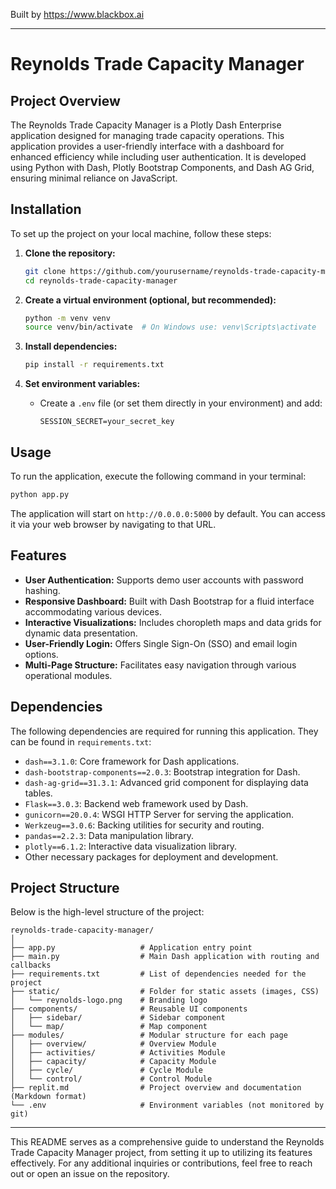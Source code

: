 
Built by https://www.blackbox.ai

---

# Reynolds Trade Capacity Manager

## Project Overview
The Reynolds Trade Capacity Manager is a Plotly Dash Enterprise application designed for managing trade capacity operations. This application provides a user-friendly interface with a dashboard for enhanced efficiency while including user authentication. It is developed using Python with Dash, Plotly Bootstrap Components, and Dash AG Grid, ensuring minimal reliance on JavaScript.

## Installation
To set up the project on your local machine, follow these steps:

1. **Clone the repository:**
   ```bash
   git clone https://github.com/yourusername/reynolds-trade-capacity-manager.git
   cd reynolds-trade-capacity-manager
   ```

2. **Create a virtual environment (optional, but recommended):**
   ```bash
   python -m venv venv
   source venv/bin/activate  # On Windows use: venv\Scripts\activate
   ```

3. **Install dependencies:**
   ```bash
   pip install -r requirements.txt
   ```

4. **Set environment variables:**
   - Create a `.env` file (or set them directly in your environment) and add:
     ```dotenv
     SESSION_SECRET=your_secret_key
     ```

## Usage
To run the application, execute the following command in your terminal:
```bash
python app.py
```
The application will start on `http://0.0.0.0:5000` by default. You can access it via your web browser by navigating to that URL.

## Features
- **User Authentication:** Supports demo user accounts with password hashing.
- **Responsive Dashboard:** Built with Dash Bootstrap for a fluid interface accommodating various devices.
- **Interactive Visualizations:** Includes choropleth maps and data grids for dynamic data presentation.
- **User-Friendly Login:** Offers Single Sign-On (SSO) and email login options.
- **Multi-Page Structure:** Facilitates easy navigation through various operational modules.

## Dependencies
The following dependencies are required for running this application. They can be found in `requirements.txt`:

- `dash==3.1.0`: Core framework for Dash applications.
- `dash-bootstrap-components==2.0.3`: Bootstrap integration for Dash.
- `dash-ag-grid==31.3.1`: Advanced grid component for displaying data tables.
- `Flask==3.0.3`: Backend web framework used by Dash.
- `gunicorn==20.0.4`: WSGI HTTP Server for serving the application.
- `Werkzeug==3.0.6`: Backing utilities for security and routing.
- `pandas==2.2.3`: Data manipulation library.
- `plotly==6.1.2`: Interactive data visualization library.
- Other necessary packages for deployment and development.

## Project Structure
Below is the high-level structure of the project:

```
reynolds-trade-capacity-manager/
│
├── app.py                   # Application entry point
├── main.py                  # Main Dash application with routing and callbacks
├── requirements.txt         # List of dependencies needed for the project
├── static/                  # Folder for static assets (images, CSS)
│   └── reynolds-logo.png    # Branding logo
├── components/              # Reusable UI components
│   ├── sidebar/             # Sidebar component
│   └── map/                 # Map component
├── modules/                 # Modular structure for each page
│   ├── overview/            # Overview Module
│   ├── activities/          # Activities Module
│   ├── capacity/            # Capacity Module
│   ├── cycle/               # Cycle Module
│   └── control/             # Control Module
├── replit.md                # Project overview and documentation (Markdown format)
└── .env                     # Environment variables (not monitored by git)
```

---

This README serves as a comprehensive guide to understand the Reynolds Trade Capacity Manager project, from setting it up to utilizing its features effectively. For any additional inquiries or contributions, feel free to reach out or open an issue on the repository.